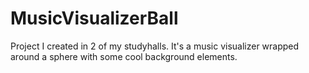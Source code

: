 # MusicVisualizerBall
Project I created in 2 of my studyhalls. It's a music visualizer wrapped around a sphere with some cool background elements.
